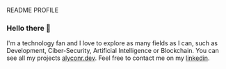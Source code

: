 README PROFILE

### Hello there 👋

I'm a technology fan and I love to explore as many fields as I can, such as Development, Ciber-Security, Artificial Intelligence or Blockchain. You can see all my projects [alyconr.dev](https://alyconr.dev). Feel free to contact me on my [linkedin](https://www.linkedin.com/in/jeysson-aly-contreras/).